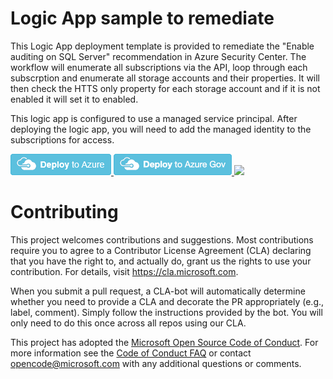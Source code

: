 # Logic App sample to remediate

This Logic App deployment template is provided to remediate the "Enable auditing on SQL Server" 
recommendation in Azure Security Center.  The workflow will enumerate all subscriptions via the API, loop 
through each subscrption and enumerate all storage accounts and their properties.  It will then check the 
HTTS only property for each storage account and if it is not enabled it will set it to enabled.

This logic app is configured to use a managed service principal.  After deploying the logic app, you will
need to add the managed identity to the subscriptions for access.

<a href="https://portal.azure.com/#create/Microsoft.Template/uri/https%3A%2F%2Fraw.githubusercontent.com%2FAzure%2FAzure-Security-Center%2Fmaster%2FSecure%20Score%2FRequire%20secure%20transfer%20to%20storage%20account%2FLogic%20App%2Fazuredeploy.json" target="_blank">
    <img src="https://raw.githubusercontent.com/Azure/azure-quickstart-templates/master/1-CONTRIBUTION-GUIDE/images/deploytoazure.png"/>
</a>
<a href="https://portal.azure.com/#create/Microsoft.Template/uri/https%3A%2F%2Fraw.githubusercontent.com%2FAzure%2FAzure-Security-Center%2Fmaster%2FSecure%20Score%2FRequire%20secure%20transfer%20to%20storage%20account%2FLogic%20App%2Fazuredeploy.json" target="_blank">
<img src="https://raw.githubusercontent.com/Azure/azure-quickstart-templates/master/1-CONTRIBUTION-GUIDE/images/deploytoazuregov.png"
</a>
<a href="http://armviz.io/#/?load=https%3A%2F%2Fraw.githubusercontent.com%2FAzure%2FAzure-Security-Center%2Fmaster%2FSecure%20Score%2FRequire%20secure%20transfer%20to%20storage%20account%2FLogic%20App%2Fazuredeploy.json" target="_blank">
    <img src="http://armviz.io/visualizebutton.png"/>
</a>

# Contributing

This project welcomes contributions and suggestions.  Most contributions require you to agree to a
Contributor License Agreement (CLA) declaring that you have the right to, and actually do, grant us
the rights to use your contribution. For details, visit https://cla.microsoft.com.

When you submit a pull request, a CLA-bot will automatically determine whether you need to provide
a CLA and decorate the PR appropriately (e.g., label, comment). Simply follow the instructions
provided by the bot. You will only need to do this once across all repos using our CLA.

This project has adopted the [Microsoft Open Source Code of Conduct](https://opensource.microsoft.com/codeofconduct/).
For more information see the [Code of Conduct FAQ](https://opensource.microsoft.com/codeofconduct/faq/) or
contact [opencode@microsoft.com](mailto:opencode@microsoft.com) with any additional questions or comments.
